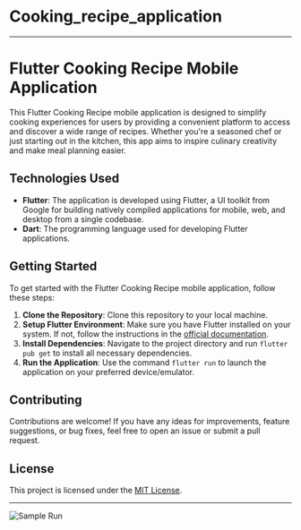 # Cooking_recipe_application


---

# Flutter Cooking Recipe Mobile Application

This Flutter Cooking Recipe mobile application is designed to simplify cooking experiences for users by providing a convenient platform to access and discover a wide range of recipes. Whether you're a seasoned chef or just starting out in the kitchen, this app aims to inspire culinary creativity and make meal planning easier.

## Technologies Used
- **Flutter**: The application is developed using Flutter, a UI toolkit from Google for building natively compiled applications for mobile, web, and desktop from a single codebase.
- **Dart**: The programming language used for developing Flutter applications.

## Getting Started
To get started with the Flutter Cooking Recipe mobile application, follow these steps:
1. **Clone the Repository**: Clone this repository to your local machine.
2. **Setup Flutter Environment**: Make sure you have Flutter installed on your system. If not, follow the instructions in the [official documentation](https://flutter.dev/docs/get-started/install).
3. **Install Dependencies**: Navigate to the project directory and run `flutter pub get` to install all necessary dependencies.
4. **Run the Application**: Use the command `flutter run` to launch the application on your preferred device/emulator.

## Contributing
Contributions are welcome! If you have any ideas for improvements, feature suggestions, or bug fixes, feel free to open an issue or submit a pull request.

## License
This project is licensed under the [MIT License](LICENSE).

---


![Sample Run](https://github.com/Mostafa-Mohamed4932/recipe_application/assets/125306561/b8615ca2-6aa5-4001-8e1d-f05906cf847e)
